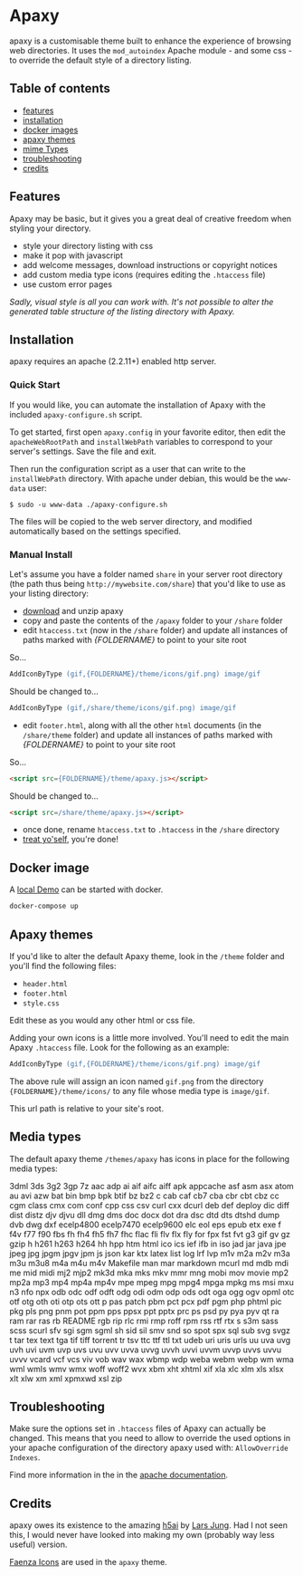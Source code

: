 # Apaxy

apaxy is a customisable theme built to enhance the experience of browsing web directories. It uses the `mod_autoindex` Apache module - and some css - to override the default style of a directory listing.

## Table of contents

- [features](#features)
- [installation](#installation)
- [docker images](#docker-images)
- [apaxy themes](#apaxy-themes)
- [mime Types](#mime-types)
- [troubleshooting](#troubleshooting)
- [credits](#credits)

## Features

Apaxy may be basic, but it gives you a great deal of creative freedom when styling your directory.

* style your directory listing with css
* make it pop with javascript
* add welcome messages, download instructions or copyright notices
* add custom media type icons (requires editing the `.htaccess` file)
* use custom error pages

*Sadly, visual style is all you can work with. It's not possible to alter the generated table structure of the listing directory with Apaxy.*

## Installation

apaxy requires an apache (2.2.11+) enabled http server.

### Quick Start

If you would like, you can automate the installation of Apaxy with the included `apaxy-configure.sh` script.

To get started, first open `apaxy.config` in your favorite editor, then edit the `apacheWebRootPath` and `installWebPath` variables to correspond to your server's settings. Save the file and exit.

Then run the configuration script as a user that can write to the `installWebPath` directory. With apache under debian, this would be the `www-data` user:

	$ sudo -u www-data ./apaxy-configure.sh

The files will be copied to the web server directory, and modified automatically based on the settings specified.

### Manual Install

Let's assume you have a folder named `share` in your server root directory (the path thus being `http://mywebsite.com/share`) that you'd like to use as your listing directory:

- [download](https://github.com/oupala/apaxy/archive/master.zip) and unzip apaxy
- copy and paste the contents of the `/apaxy` folder to your `/share` folder
- edit `htaccess.txt` (now in the `/share` folder) and update all instances of paths marked with *{FOLDERNAME}* to point to your site root

So...

```apache
AddIconByType (gif,{FOLDERNAME}/theme/icons/gif.png) image/gif
```

Should be changed to...

```apache
AddIconByType (gif,/share/theme/icons/gif.png) image/gif
```

- edit `footer.html`, along with all the other `html` documents (in the `/share/theme` folder) and update all instances of paths marked with *{FOLDERNAME}* to point to your site root

So...

```html
<script src={FOLDERNAME}/theme/apaxy.js></script>
```

Should be changed to...

```html
<script src=/share/theme/apaxy.js></script>
```

* once done, rename `htaccess.txt` to `.htaccess` in the `/share` directory
* [treat yo'self](http://25.media.tumblr.com/tumblr_lw7q28y0Mz1qanm80o1_500.gif), you're done!

## Docker image

A [local Demo](http://localhost:8080) can be started with docker.

```bash
docker-compose up
```

## Apaxy themes

If you'd like to alter the default Apaxy theme, look in the `/theme` folder and you'll find the following files:

- `header.html`
- `footer.html`
- `style.css`

Edit these as you would any other html or css file.

Adding your own icons is a little more involved. You'll need to edit the main Apaxy `.htaccess` file. Look for the following as an example:

```apache
AddIconByType (gif,{FOLDERNAME}/theme/icons/gif.png) image/gif
```

The above rule will assign an icon named `gif.png` from the directory `{FOLDERNAME}/theme/icons/` to any file whose media type is `image/gif`.

This url path is relative to your site's root.

## Media types

The default apaxy theme `/themes/apaxy` has icons in place for the following media types:

3dml 3ds 3g2 3gp 7z aac adp ai aif aifc aiff apk appcache asf asm asx atom au avi azw bat bin bmp bpk btif bz bz2 c cab caf cb7 cba cbr cbt cbz cc cgm class cmx com conf cpp css csv curl cxx dcurl deb def deploy dic diff dist distz djv djvu dll dmg dms doc docx dot dra dsc dtd dts dtshd dump dvb dwg dxf ecelp4800 ecelp7470 ecelp9600 elc eol eps epub etx exe f f4v f77 f90 fbs fh fh4 fh5 fh7 fhc flac fli flv flx fly for fpx fst fvt g3 gif gv gz gzip h h261 h263 h264 hh hpp htm html ico ics ief ifb in iso jad jar java jpe jpeg jpg jpgm jpgv jpm js json kar ktx latex list log lrf lvp m1v m2a m2v m3a m3u m3u8 m4a m4u m4v Makefile man mar markdown mcurl md mdb mdi me mid midi mj2 mjp2 mk3d mka mks mkv mmr mng mobi mov movie mp2 mp2a mp3 mp4 mp4a mp4v mpe mpeg mpg mpg4 mpga mpkg ms msi mxu n3 nfo npx odb odc odf odft odg odi odm odp ods odt oga ogg ogv opml otc otf otg oth oti otp ots ott p pas patch pbm pct pcx pdf pgm php phtml pic pkg pls png pnm pot ppm pps ppsx ppt pptx prc ps psd py pya pyv qt ra ram rar ras rb README rgb rip rlc rmi rmp roff rpm rss rtf rtx s s3m sass scss scurl sfv sgi sgm sgml sh sid sil smv snd so spot spx sql sub svg svgz t tar tex text tga tif tiff torrent tr tsv ttc ttf ttl txt udeb uri uris urls uu uva uvg uvh uvi uvm uvp uvs uvu uvv uvva uvvg uvvh uvvi uvvm uvvp uvvs uvvu uvvv vcard vcf vcs viv vob wav wax wbmp wdp weba webm webp wm wma wml wmls wmv wmx woff woff2 wvx xbm xht xhtml xif xla xlc xlm xls xlsx xlt xlw xm xml xpmxwd xsl zip

## Troubleshooting

Make sure the options set in `.htaccess` files of Apaxy can actually be changed. This means that you need to allow to override the used options in your apache configuration of the directory apaxy used with: `AllowOverride Indexes`.

Find more information in the in the [apache documentation](https://httpd.apache.org/docs/current/mod/core.html#allowoverride).

## Credits

apaxy owes its existence to the amazing [h5ai](http://larsjung.de/h5ai/) by [Lars Jung](https://twitter.com/lrsjng). Had I not seen this, I would never have looked into making my own (probably way less useful) version.

[Faenza Icons](http://tiheum.deviantart.com/art/Faenza-Icons-173323228) are used in the `apaxy` theme.
